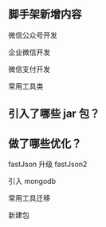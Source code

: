 ## 脚手架新增内容

微信公众号开发

企业微信开发

微信支付开发

常用工具类

## 引入了哪些 jar 包？

## 做了哪些优化？

fastJson 升级 fastJson2

引入 mongodb

常用工具迁移

新建包



